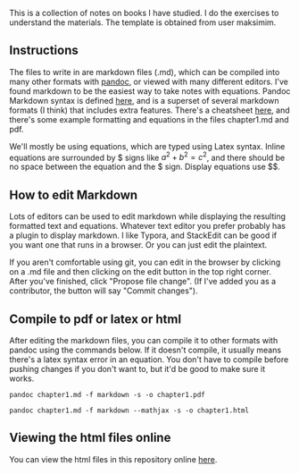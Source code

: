 This is a collection of notes on books I have studied. I do the exercises to understand the materials. The template is obtained from user maksimim.


## Instructions
The files to write in are markdown files (.md), which can be compiled into many other formats with [pandoc](https://pandoc.org/), or viewed with many different editors. I've found markdown to be the easiest way to take notes with  equations. Pandoc Markdown syntax is defined [here](https://pandoc.org/MANUAL.html#pandocs-markdown), and is a superset of several markdown formats (I think) that includes extra features. There's a cheatsheet [here](https://github.com/dsanson/Pandoc.tmbundle/blob/master/Support/doc/cheatsheet.markdown), and there's some example formatting and equations in the files chapter1.md and pdf. 

We'll mostly be using equations, which are typed using Latex syntax. Inline equations are surrounded by $ signs like $a^2 + b^2 = c^2$, and there should be no space between the equation and the $ sign. Display equations use $$. 


## How to edit Markdown

Lots of editors can be used to edit markdown while displaying the resulting formatted text and equations. Whatever text editor you prefer probably has a plugin to display markdown. I like Typora, and StackEdit can be good if you want one that runs in a browser. Or you can just edit the plaintext. 

If you aren't comfortable using git, you can edit in the browser by clicking on a .md file and then clicking on the edit button in the top right corner. After you've finished, click "Propose file change". (If I've added you as a contributor, the button will say "Commit changes"). 

## Compile to pdf or latex or html

After editing the markdown files, you can compile it to other formats with pandoc using the commands below. If it doesn't compile, it usually means there's a latex syntax error in an equation. You don't have to compile before pushing changes if you don't want to, but it'd be good to make sure it works.

```pandoc chapter1.md -f markdown -s -o chapter1.pdf```

```pandoc chapter1.md -f markdown --mathjax -s -o chapter1.html```



## Viewing the html files online

You can view the html files in this repository online [here](https://zulfadz.github.io/aops-probability/).  

